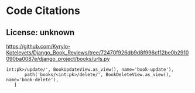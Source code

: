# Code Citations

## License: unknown
https://github.com/Kyrylo-Kotelevets/Django_Book_Reviews/tree/72470f926db9d8f996cf12be0b2910090ba0087e/django_project/books/urls.py

```
int:pk>/update/', BookUpdateView.as_view(), name='book-update'),
       path('books/<int:pk>/delete/', BookDeleteView.as_view(), name='book-delete'),
   ]
```

